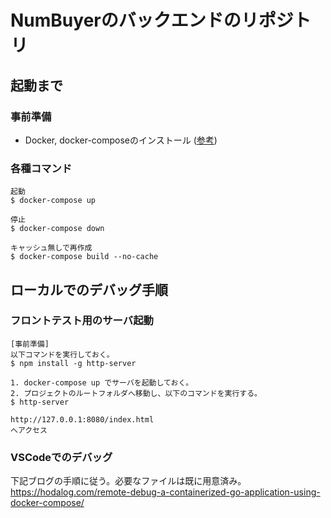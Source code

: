 # NumBuyerのバックエンドのリポジトリ

## 起動まで

### 事前準備

- Docker, docker-composeのインストール ([参考](https://awesome-linus.com/2019/08/17/mac-docker-install/))

### 各種コマンド
```
起動
$ docker-compose up

停止
$ docker-compose down

キャッシュ無しで再作成
$ docker-compose build --no-cache
```

## ローカルでのデバッグ手順

### フロントテスト用のサーバ起動
```
[事前準備]
以下コマンドを実行しておく。
$ npm install -g http-server

1. docker-compose up でサーバを起動しておく。
2. プロジェクトのルートフォルダへ移動し、以下のコマンドを実行する。
$ http-server

http://127.0.0.1:8080/index.html
へアクセス
```

### VSCodeでのデバッグ
下記ブログの手順に従う。必要なファイルは既に用意済み。
https://hodalog.com/remote-debug-a-containerized-go-application-using-docker-compose/